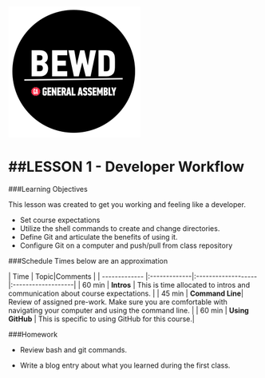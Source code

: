 ![BEWD_Logo](../assets/BEWD_Logo.png)


##LESSON 1 - Developer Workflow
========

###Learning Objectives


This lesson was created to get you working and feeling like a developer.

*	Set course expectations
*	Utilize the shell commands to create and change directories.
*	Define Git and articulate the benefits of using it.
*	Configure Git on a computer and push/pull from class repository


###Schedule
Times below are an approximation

| Time        | Topic|Comments |
| ------------- |:-------------|:-------------------|:-------------------|
| 60 min | __Intros__ | This is time allocated to intros and communication about course expectations. |
| 45 min | __Command Line__| Review of assigned pre-work. Make sure you are comfortable with navigating your computer and using the command line. |
| 60 min | __Using GitHub__ | This is specific to using GitHub for this course.|


###Homework

*	Review bash and git commands.

*	Write a blog entry about what you learned during the first class.




